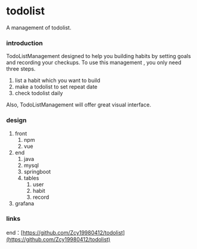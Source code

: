 # todolist
A management of todolist.


<a name="iR9uF"></a>

### introduction

TodoListManagement designed to help you building habits by setting goals and recording your checkups. To use this management , you only need three steps.

1. list a habit which you want to build
2. make a todolist to set repeat date
3. check todolist daily

Also, TodoListManagement will offer great visual interface.

<a name="fMKRO"></a>

### design

1. front
    1. npm
    2. vue
2. end
    1. java
    2. mysql
    3. springboot
    4. tables
        1. user
        2. habit
        3. record
3. grafana

<a name="goAhT"></a>

### links

end：[https://github.com/Zcy19980412/todolist](https://github.com/Zcy19980412/todolist)


